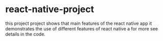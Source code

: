 # react-native-project
this project project shows that main features of the 
react native app it demonstrates the use of different features of react native a
for more see details in the code.
